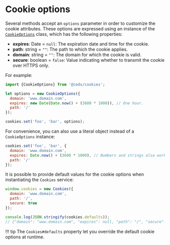 # Cookie options
Several methods accept an `options` parameter in order to customize the cookie attributes.
These options are expressed using an instance of the [`CookieOptions`](https://github.com/cedx/cookies.js/blob/master/lib/cookie_options.js) class, which has the following properties:

- **expires**: Date = `null`: The expiration date and time for the cookie.
- **path**: string = `""`: The path to which the cookie applies.
- **domain**: string = `""`: The domain for which the cookie is valid.
- **secure**: boolean = `false`: Value indicating whether to transmit the cookie over HTTPS only.

For example:

```javascript
import {CookieOptions} from '@cedx/cookies';

let options = new CookieOptions({
  domain: 'www.domain.com',
  expires: new Date(Date.now() + (3600 * 1000)), // One hour.
  path: '/'
});

cookies.set('foo', 'bar', options);
```

For convenience, you can also use a literal object instead of a `CookieOptions` instance:

```javascript
cookies.set('foo', 'bar', {
  domain: 'www.domain.com',
  expires: Date.now() + (3600 * 1000), // Numbers and strings also work.
  path: '/'
});
```

It is possible to provide default values for the cookie options when instantiating the `Cookies` service:

```javascript
window.cookies = new Cookies({
  domain: 'www.domain.com',
  path: '/',
  secure: true
});

console.log(JSON.stringify(cookies.defaults));
// {"domain": "www.domain.com", "expires": null, "path": "/", "secure": true}
```

!!! tip
    The `Cookies#defaults` property let you override the default cookie options at runtime.
